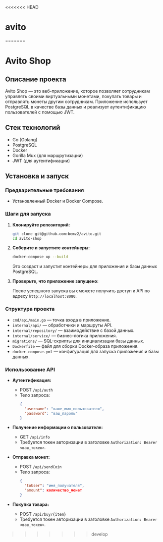 <<<<<<< HEAD
# avito
=======
# Avito Shop

## Описание проекта

Avito Shop — это веб-приложение, которое позволяет сотрудникам управлять своими виртуальными монетами, покупать товары и отправлять монеты другим сотрудникам. Приложение использует PostgreSQL в качестве базы данных и реализует аутентификацию пользователей с помощью JWT.

## Стек технологий

- Go (Golang)
- PostgreSQL
- Docker
- Gorilla Mux (для маршрутизации)
- JWT (для аутентификации)

## Установка и запуск

### Предварительные требования

- Установленный Docker и Docker Compose.

### Шаги для запуска

1. **Клонируйте репозиторий:**

   ```bash
   git clone git@github.com:bemz2/avito.git
   cd avito-shop
   ```

2. **Соберите и запустите контейнеры:**

   ```bash
   docker-compose up --build
   ```

   Это создаст и запустит контейнеры для приложения и базы данных PostgreSQL.

3. **Проверьте, что приложение запущено:**

   После успешного запуска вы сможете получить доступ к API по адресу `http://localhost:8080`.

### Структура проекта

- `cmd/api/main.go` — точка входа в приложение.
- `internal/api/` — обработчики и маршруты API.
- `internal/repository/` — взаимодействие с базой данных.
- `internal/service/` — бизнес-логика приложения.
- `migrations/` — SQL-скрипты для инициализации базы данных.
- `Dockerfile` — файл для сборки Docker-образа приложения.
- `docker-compose.yml` — конфигурация для запуска приложения и базы данных.

### Использование API

- **Аутентификация:**
  - POST `/api/auth`
  - Тело запроса:
    ```json
    {
      "username": "ваше_имя_пользователя",
      "password": "ваш_пароль"
    }
    ```

- **Получение информации о пользователе:**
  - GET `/api/info`
  - Требуется токен авторизации в заголовке `Authorization: Bearer <ваш_токен>`.

- **Отправка монет:**
  - POST `/api/sendCoin`
  - Тело запроса:
    ```json
    {
      "toUser": "имя_получателя",
      "amount": количество_монет
    }
    ```

- **Покупка товара:**
  - POST `/api/buy/{item}`
  - Требуется токен авторизации в заголовке `Authorization: Bearer <ваш_токен>`.
>>>>>>> develop
